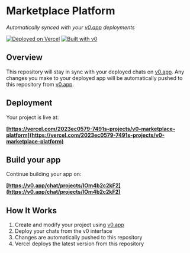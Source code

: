# Marketplace Platform

*Automatically synced with your [v0.app](https://v0.app) deployments*

[![Deployed on Vercel](https://img.shields.io/badge/Deployed%20on-Vercel-black?style=for-the-badge&logo=vercel)](https://vercel.com/2023ec0579-7491s-projects/v0-marketplace-platform)
[![Built with v0](https://img.shields.io/badge/Built%20with-v0.app-black?style=for-the-badge)](https://v0.app/chat/projects/IOm4b2c2kF2)

## Overview

This repository will stay in sync with your deployed chats on [v0.app](https://v0.app).
Any changes you make to your deployed app will be automatically pushed to this repository from [v0.app](https://v0.app).

## Deployment

Your project is live at:

**[https://vercel.com/2023ec0579-7491s-projects/v0-marketplace-platform](https://vercel.com/2023ec0579-7491s-projects/v0-marketplace-platform)**

## Build your app

Continue building your app on:

**[https://v0.app/chat/projects/IOm4b2c2kF2](https://v0.app/chat/projects/IOm4b2c2kF2)**

## How It Works

1. Create and modify your project using [v0.app](https://v0.app)
2. Deploy your chats from the v0 interface
3. Changes are automatically pushed to this repository
4. Vercel deploys the latest version from this repository